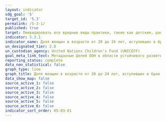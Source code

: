 ```yaml
---
layout: indicator
sdg_goal: '5'
target_id: '5.3'
permalink: /5-3-1/
published: true
target: Ликвидировать все вредные виды практики, такие как детские, ранние и принудительные браки и калечащие операции на женских половых органах
indicator: 5.3.1
indicator_name: Доля женщин в возрасте от 20 до 24 лет, вступивших в брак или союз до 15 лет и до 18 лет
un_designated_tier: 2.0
un_custodian_agency: United Nations Children's Fund (UNICEFF)
goal_meta_link_text: Метаданные Целей ООН в области устойчивого развития (PDF, 866 КБ)
reporting_status: complete
data_non_statistical: false
graph_type: line
graph_title: Доля женщин в возрасте от 20 до 24 лет, вступивших в брак или союз до 15 лет и до 18 лет
data_show_map: false
source_active_1: false
source_active_2: false
source_active_3: false
source_active_4: false
source_active_5: false
source_active_6: false
indicator_sort_order: 05-03-01
---
```

